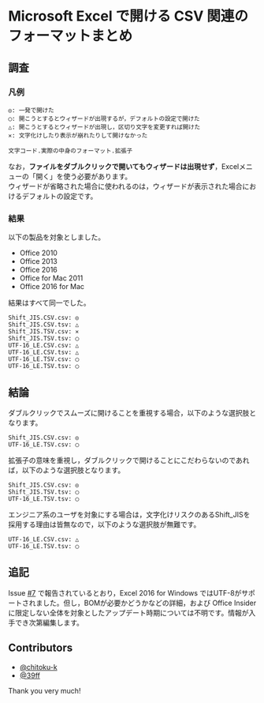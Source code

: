 # Microsoft Excel で開ける CSV 関連のフォーマットまとめ

## 調査

### 凡例

```
◎: 一発で開けた
◯: 開こうとするとウィザードが出現するが，デフォルトの設定で開けた
△: 開こうとするとウィザードが出現し，区切り文字を変更すれば開けた
✕: 文字化けしたり表示が崩れたりして開けなかった

文字コード.実際の中身のフォーマット.拡張子
```

なお，**ファイルをダブルクリックで開いてもウィザードは出現せず**，Excelメニューの「開く」を使う必要があります。  
ウィザードが省略された場合に使われるのは，ウィザードが表示された場合におけるデフォルトの設定です。

### 結果

以下の製品を対象としました。

- Office 2010
- Office 2013
- Office 2016
- Office for Mac 2011
- Office 2016 for Mac

結果はすべて同一でした。

```
Shift_JIS.CSV.csv: ◎
Shift_JIS.CSV.tsv: △
Shift_JIS.TSV.csv: ✕
Shift_JIS.TSV.tsv: ◯
UTF-16_LE.CSV.csv: △
UTF-16_LE.CSV.tsv: △
UTF-16_LE.TSV.csv: ◯
UTF-16_LE.TSV.tsv: ◯
```

## 結論

ダブルクリックでスムーズに開けることを重視する場合，以下のような選択肢となります。

```
Shift_JIS.CSV.csv: ◎
UTF-16_LE.TSV.csv: ◯
```

拡張子の意味を重視し，ダブルクリックで開けることにこだわらないのであれば，以下のような選択肢となります。

```
Shift_JIS.CSV.csv: ◎
Shift_JIS.TSV.tsv: ◯
UTF-16_LE.TSV.tsv: ◯
```

エンジニア系のユーザを対象にする場合は，文字化けリスクのあるShift_JISを採用する理由は皆無なので，以下のような選択肢が無難です。

```
UTF-16_LE.CSV.csv: △
UTF-16_LE.TSV.tsv: ◯
```

## 追記

Issue [#7](https://github.com/mpyw-yattemita/excel-csv-compatibility-check/issues/7) で報告されているとおり，Excel 2016 for Windows ではUTF-8がサポートされました。但し，BOMが必要かどうかなどの詳細，および Office Insider に限定しない全体を対象としたアップデート時期については不明です。情報が入手でき次第編集します。

## Contributors

- [@chitoku-k](https://github.com/chitoku-k)
- [@39ff](https://github.com/39ff)

Thank you very much!